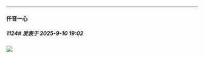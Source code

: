 ﻿
*****

####  仟音一心  
##### 1124#       发表于 2025-9-10 19:02

<img src="https://p.sda1.dev/26/96a8206eb03e0f4f9f56e7430aaf85e9/image.jpg" referrerpolicy="no-referrer">

